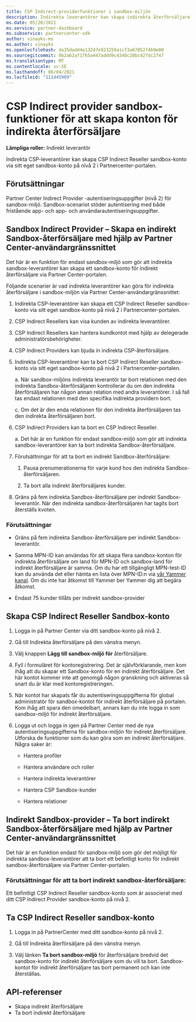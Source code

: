 ```yaml
---
title: CSP Indirect-providerfunktioner i sandbox-miljön
description: Indirekta leverantörer kan skapa indirekta återförsäljare i sandbox-miljön i testsyfte.
ms.date: 05/20/2021
ms.service: partner-dashboard
ms.subservice: partnercenter-sdk
author: vinayks-ms
ms.author: vinayks
ms.openlocfilehash: da35dadd4e13247e923259a1cf3a67852f4b9e00
ms.sourcegitcommit: 0b2a62af1765a447addd9c4340c28bc42fdc2747
ms.translationtype: MT
ms.contentlocale: sv-SE
ms.lasthandoff: 06/04/2021
ms.locfileid: "111445909"
---
```

# <a name="csp-indirect-provider-sandbox-capabilities-for-creating-indirect-reseller-accounts"></a>CSP Indirect provider sandbox-funktioner för att skapa konton för indirekta återförsäljare 

**Lämpliga roller:** Indirekt leverantör

Indirekta CSP-leverantörer kan skapa CSP Indirect Reseller sandbox-konto via sitt eget sandbox-konto på nivå 2 i Partnercenter-portalen.


## <a name="prerequisites"></a>Förutsättningar 

Partner Center Indirect Provider -autentiseringsuppgifter (nivå 2) för sandbox-miljö. Sandbox-scenariot stöder autentisering med både fristående app- och app- och användarautentiseringsuppgifter. 
 

## <a name="sandbox-indirect-provider--create-sandbox-indirect-reseller-using-the-partner-center-user-interface"></a>Sandbox Indirect Provider – Skapa en indirekt Sandbox-återförsäljare med hjälp av Partner Center-användargränssnittet 

 Det här är en funktion för endast sandbox-miljö som gör att indirekta sandbox-leverantörer kan skapa ett sandbox-konto för indirekt återförsäljare via Partner Center-portalen.

Följande scenarier är vad indirekta leverantörer kan göra för indirekta återförsäljare i sandbox-miljön via Partner Center-användargränssnittet: 

1. Indirekta CSP-leverantörer kan skapa ett CSP Indirect Reseller sandbox-konto via sitt eget sandbox-konto på nivå 2 i Partnercenter-portalen.
2. CSP Indirect Resellers kan visa kunden av indirekta leverantörer. 

1. CSP Indirect Resellers kan hantera kundkontot med hjälp av delegerade administratörsbehörigheter.

1. CSP Indirect Providers kan bjuda in indirekta CSP-återförsäljare.
 
1. Indirekta CSP-leverantörer kan ta bort CSP Indirect Reseller sandbox-konto via sitt eget sandbox-konto på nivå 2 i Partnercenter-portalen.

    a.  När sandbox-miljöns indirekta leverantör tar bort relationen med den indirekta Sandbox-återförsäljaren kontrollerar du om den indirekta återförsäljaren har någon annan relation med andra leverantörer. I så fall tas endast relationen med den specifika indirekta providern bort.

    c. Om det är den enda relationen för den indirekta återförsäljaren tas den indirekta återförsäljaren bort.

1. CSP Indirect Providers kan ta bort en CSP Indirect Reseller.

    a. Det här är en funktion för endast sandbox-miljö som gör att indirekta sandbox-leverantörer kan ta bort indirekta Sandbox-återförsäljare.
     
1. Förutsättningar för att ta bort en indirekt Sandbox-återförsäljare:

    1. Pausa prenumerationerna för varje kund hos den indirekta Sandbox-återförsäljaren.

    1. Ta bort alla indirekt återförsäljares kunder.

1. Gräns på fem indirekta Sandbox-återförsäljare per indirekt Sandbox-leverantör. När den indirekta sandbox-återförsäljaren har tagits bort återställs kvoten.

### <a name="pre-requisites"></a>Förutsättningar

- Gräns på fem indirekta Sandbox-återförsäljare per indirekt Sandbox-leverantör. 

- Samma MPN-ID kan användas för att skapa flera sandbox-konton för indirekta återförsäljare om land för MPN-ID och sandbox-land för indirekt återförsäljare är samma. Om du har ett tillgängligt MPN-test-ID kan du använda det eller hämta en lista över MPN-ID:n via [vår Yammer kanal]( https://www.yammer.com/cloudpartnercommunity/#/files/929991598080 ). Om du inte har åtkomst till Yammer ber Yammer dig att begära åtkomst.
 
- Endast 75 kunder tillåts per indirekt sandbox-provider

## <a name="create-csp-indirect-reseller-sandbox-account"></a>Skapa CSP Indirect Reseller Sandbox-konto

1. Logga in på Partner Center via ditt sandbox-konto på nivå 2. 

2. Gå till Indirekta återförsäljare på den vänstra menyn. 

3. Välj knappen **Lägg till sandbox-miljö för** återförsäljare. 

4. Fyll i formuläret för kontoregistrering. Det är självförklarande, men kom ihåg att du skapar ett Sandbox-konto för en indirekt återförsäljare. Det här kontot kommer inte att genomgå någon granskning och aktiveras så snart du är klar med kontoregistreringen.  

5. När kontot har skapats får du autentiseringsuppgifterna för global administratör för sandbox-kontot för indirekt återförsäljare på portalen. Kom ihåg att spara den omedelbart, annars kan du inte logga in som sandbox-miljö för indirekt återförsäljare. 

6. Logga ut och logga in igen på Partner Center med de nya autentiseringsuppgifterna för sandbox-miljön för indirekt återförsäljare. Utforska de funktioner som du kan göra som en indirekt återförsäljare. Några saker är:  

    - Hantera profiler  

    - Hantera användare och roller 

    - Hantera indirekta leverantörer 

    - Hantera CSP Sandbox-kunder 

    - Hantera relationer
    
     
## <a name="sandbox-indirect-provider--delete-sandbox-indirect-reseller-using-the-partner-center-user-interface"></a>Indirekt Sandbox-provider – Ta bort indirekt Sandbox-återförsäljare med hjälp av Partner Center-användargränssnittet

 Det här är en funktion endast för sandbox-miljö som gör det möjligt för indirekta sandbox-leverantörer att ta bort ett befintligt konto för indirekt sandbox-återförsäljare via Partner Center-portalen. 

### <a name="pre-requisites-to-delete-sandbox-indirect-reseller"></a>Förutsättningar för att ta bort indirekt sandbox-återförsäljare:

Ett befintligt CSP Indirect Reseller sandbox-konto som är associerat med ditt CSP Indirect Provider sandbox-konto på nivå 2.  
 

## <a name="delete-csp-indirect-reseller-sandbox-account"></a>Ta CSP Indirect Reseller sandbox-konto

1. Logga in på PartnerCenter med ditt sandbox-konto på nivå 2. 

2. Gå till Indirekta återförsäljare på den vänstra menyn. 

3. Välj länken **Ta bort sandbox-miljö** för återförsäljare bredvid det sandbox-konto för indirekt återförsäljare som du vill ta bort. Sandbox-kontot för indirekt återförsäljare tas bort permanent och kan inte återställas. 

## <a name="api-references"></a>API-referenser

- Skapa indirekt återförsäljare 
- Ta bort indirekt återförsäljare 

 

 
